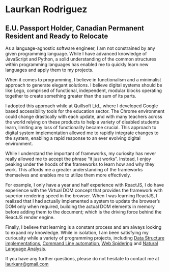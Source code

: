 # Laurkan Rodriguez

## E.U. Passport Holder, Canadian Permanent Resident and Ready to Relocate


As a language-agnostic software engineer, I am not constrained by any given programming language. While I have advanced knowledge of JavaScript and Python, a solid understanding of the common structures within programming languages has enabled me to quickly learn new languages and apply them to my projects. 

When it comes to programming, I believe in functionalism and a minimalist approach to generate elegant solutions. I believe digital systems should be like Lego, comprised of functional, independent, modular blocks operating together to create something greater than the sum of its parts. 

I adopted this approach while at Quillsoft Ltd., where I developed Google based accessibility tools for the education sector. The Chrome environment could change drastically with each update, and with many teachers across the world relying on these products to help a variety of disabled students learn, limiting any loss of functionality became crucial. This approach to digital system implementation allowed me to rapidly integrate changes to the system, enabling a rapid response to an ever evolving digital environment.

While I understand the important of frameworks, my curiosity has never really allowed me to accept the phrase “it just works”. Instead, I enjoy peaking under the hoods of the frameworks to learn how and why they work. This affords me a greater understanding of the frameworks themselves and enables me to utilize them more effectively.

For example, I only have a year and half experience with ReactJS, I do have experience with the Virtual DOM concept that provides the framework with superior rendering speed in the browser. When I was learning ReactJS, I realized that I had actually implemented a system to update the browser’s DOM only when required, building the actual DOM elements in memory before adding them to the document; which is the driving force behind the ReactJS render engine. 

Finally, I believe that learning is a constant process and am always looking to expand my knowledge. While in isolation, I am been satisfying my curiousity while a variety of programming projects, including [Data Structure implementations](https://github.com/lorkaan/datastruct), [Command Line automation](https://github.com/lorkaan/pexpectparser), [Web Spidering](https://github.com/lorkaan/pysider) and [Natural Language Analysis](https://github.com/topictagger).

If you have any further questions, please do not hesitate to contact me at laurkanr@gmail.com
